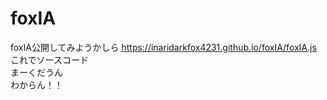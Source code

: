 # foxIA
foxIA公開してみようかしら
https://inaridarkfox4231.github.io/foxIA/foxIA.js これでソースコード  
まーくだうん  
わからん！！
